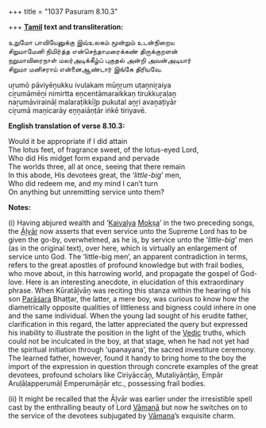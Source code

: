 +++
title = "1037 Pasuram 8.10.3"

+++
**[Tamil](/definition/tamil#history "show Tamil definitions") text and transliteration:**

உறுமோ பாவியேனுக்கு இவ்உலகம் மூன்றும் உடன்நிறைய  
சிறுமாமேனி நிமிர்த்த என்செந்தாமரைக்கண் திருக்குறளன்  
நறுமாவிரைநாள் மலர்அடிக்கீழ்ப் புகுதல் அன்றி அவன்அடியார்  
சிறுமா மனிசராய் என்னைஆண்டார் இங்கே திரியவே.

uṟumō pāviyēṉukku ivulakam mūṉṟum uṭaṉniṟaiya  
ciṟumāmēṉi nimirtta eṉcentāmaraikkaṇ tirukkuṟaḷaṉ  
naṟumāviraināḷ malaraṭikkīḻp pukutal aṉṟi avaṉaṭiyār  
ciṟumā maṉicarāy eṉṉaiāṇṭār iṅkē tiriyavē.

**English translation of verse 8.10.3:**

Would it be appropriate if I did attain  
The lotus feet, of fragrance sweet, of the lotus-eyed Lord,  
Who did His midget form expand and pervade  
The worlds three, all at once, seeing that there remain  
In this abode, His devotees great, the ‘*little-big*’ men,  
Who did redeem me, and my mind I can’t turn  
On anything but unremitting service unto them?

**Notes:**

\(i\) Having abjured wealth and ‘[Kaivalya](/definition/kaivalya#vaishnavism "show Kaivalya definitions") [Mokṣa](/definition/moksha#vaishnavism "show Mokṣa definitions")’ in the two preceding songs, the [Āḻvār](/definition/aḻvar#vaishnavism "show Āḻvār definitions") now asserts that even service unto the Supreme Lord has to be given the go-by, overwhelmed, as he is, by service unto the ‘*little-big*’ men (as in the original text), over here, which is virtually an enlargement of service unto God. The ‘little-big men’, an apparent contradiction in terms, refers to the great apostles of profound knowledge but with frail bodies, who move about, in this harrowing world, and propagate the gospel of God-love. Here is an interesting anecdote, in elucidation of this extraordinary phrase. When Kūratāḻvāṉ was reciting this stanza within the hearing of his son [Parāśara](/definition/parashara#history "show Parāśara definitions") Bhaṭṭar, the latter, a mere boy, was curious to know how the diametrically opposite qualities of littleness and bigness could inhere in one and the same individual. When the young lad sought of his erudite father, clarification in this regard, the latter appreciated the query but expressed his inability to illustrate the position in the light of the [Vedic](/definition/veda#vaishnavism "show Vedic definitions") truths, which could not be inculcated in the boy, at that stage, when he had not yet had the spiritual initiation through ‘upanayana’, the sacred investiture ceremony. The learned father, however, found it handy to bring home to the boy the import of the expression in question through concrete examples of the great devotees, profound scholars like Ciriyāccāṉ, Mutaliyāṇṭāṉ, Empār Aruḷāḷapperumāḷ Emperumāṉār etc., possessing frail bodies.

\(ii\) It might be recalled that the Āḻvār was earlier under the irresistible spell cast by the enthralling beauty of Lord [Vāmanā](/definition/vamana#history "show Vāmanā definitions") but now he switches on to the service of the devotees subjugated by [Vāmana](/definition/vamana#history "show Vāmana definitions")’s exquisite charm.


